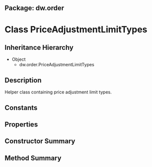 ## Package: dw.order

# Class PriceAdjustmentLimitTypes

## Inheritance Hierarchy

- Object
  - dw.order.PriceAdjustmentLimitTypes

## Description

Helper class containing price adjustment limit types.

## Constants

## Properties

## Constructor Summary

## Method Summary